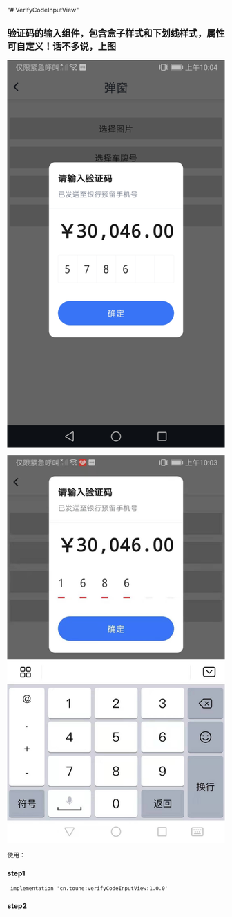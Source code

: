 "# VerifyCodeInputView" 
## 验证码的输入组件，包含盒子样式和下划线样式，属性可自定义！话不多说，上图

![图1](https://raw.githubusercontent.com/546554574/VerifyCodeInputView/main/img/img01.jpg)

![图2](https://raw.githubusercontent.com/546554574/VerifyCodeInputView/main/img/img02.jpg)

使用：
### step1

```
 implementation 'cn.toune:verifyCodeInputView:1.0.0'
```

### step2

```
 
```

